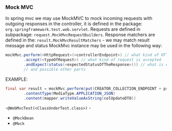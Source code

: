 ### Mock MVC
In spring mvc we may use MockMVC to mock incoming requests with outgoing responses in the controller,
it is defined in the package: `org.springframework.test.web.servlet`. Requests are defined in subpackage:
`request.MockMvcRequestBuilders`. Response matchers are defined in the: `result.MockMvcResultMatchers` - we may match result message and status
MockMvc instance may be used in the following way:   
```java
mockMvc.perform(<HttpRequest>(<controllerEndpoint>) // what kind of HTTP method is called and on what enpoint
        .accept(<typeOfRequest>) // what kind of request is accepted
        .andExpect(status(<expectedStatusOfTheResponse>))) // what is expected status of the response
        // and possible other parts
```
EXAMPLE: 
```java
final var result = mockMvc.perform(put(CREATOR_COLLECTION_ENDPOINT + preservedCollection.id())
        .contentType(MediaType.APPLICATION_JSON)
        .content(mapper.writeValueAsString(colUpdateDTO))
```


-`@WebMvcTest(<ClassUnderTest.class>)` - 
- `@MockBean`
- `@Mock`